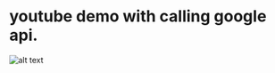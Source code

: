 # youtube demo with calling google api.
![alt text](https://github.com/deadlove01/youtube-demo/images/[main]/preview.png?raw=true)

